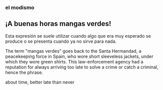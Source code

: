 ### el modismo

## ¡A buenas horas mangas verdes!

Esta expresión se suele utilizar cuando algo que era muy esperado se produce o se presenta cuando ya no sirve para nada.

The term "mangas verdes" goes back to the Santa Hermandad, a peacekeeping force in Spain, who wore short sleeveless jackets, under which they wore green shirts. This law-enforcement agency had a reputation for always arriving too late to solve a crime or catch a criminal, hence the phrase.

about time, better late than never